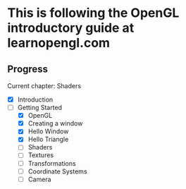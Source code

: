 # This is following the OpenGL introductory guide at learnopengl.com

## Progress

Current chapter: Shaders

- [x] Introduction
- [ ] Getting Started
  - [x] OpenGL
  - [x] Creating a window
  - [x] Hello Window
  - [x] Hello Triangle
  - [ ] Shaders
  - [ ] Textures
  - [ ] Transformations
  - [ ] Coordinate Systems
  - [ ] Camera
